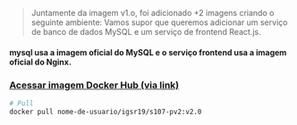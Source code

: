 > Juntamente da imagem v1.o, foi adicionado +2 imagens criando o seguinte ambiente: Vamos supor que queremos adicionar um serviço de banco de dados MySQL e um serviço de frontend React.js.
#### mysql usa a imagem oficial do MySQL e o serviço frontend usa a imagem oficial do Nginx.


### <a href="https://hub.docker.com/layers/igsr19/s107-pv2/v2.0/images/sha256-b5aaf672a7d4c4ed76f3548d0d4327399f2b31d6ff8a9a512ce8d6b32400b109?tab=layers">Acessar imagem Docker Hub (via link)</a>
```bash
# Pull
docker pull nome-de-usuario/igsr19/s107-pv2:v2.0
```
